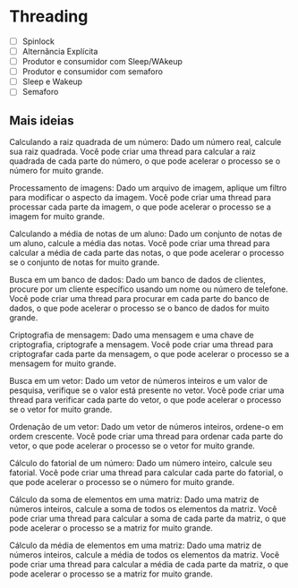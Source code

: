 # Threading

- [ ] Spinlock
- [ ] Alternância Explícita
- [ ] Produtor e consumidor com Sleep/WAkeup
- [ ] Produtor e consumidor com semaforo
- [ ] Sleep e Wakeup
- [ ] Semaforo

## Mais ideias

Calculando a raiz quadrada de um número: Dado um número real, calcule sua raiz quadrada. Você pode criar uma thread para calcular a raiz quadrada de cada parte do número, o que pode acelerar o processo se o número for muito grande.

Processamento de imagens: Dado um arquivo de imagem, aplique um filtro para modificar o aspecto da imagem. Você pode criar uma thread para processar cada parte da imagem, o que pode acelerar o processo se a imagem for muito grande.

Calculando a média de notas de um aluno: Dado um conjunto de notas de um aluno, calcule a média das notas. Você pode criar uma thread para calcular a média de cada parte das notas, o que pode acelerar o processo se o conjunto de notas for muito grande.

Busca em um banco de dados: Dado um banco de dados de clientes, procure por um cliente específico usando um nome ou número de telefone. Você pode criar uma thread para procurar em cada parte do banco de dados, o que pode acelerar o processo se o banco de dados for muito grande.

Criptografia de mensagem: Dado uma mensagem e uma chave de criptografia, criptografe a mensagem. Você pode criar uma thread para criptografar cada parte da mensagem, o que pode acelerar o processo se a mensagem for muito grande.

Busca em um vetor: Dado um vetor de números inteiros e um valor de pesquisa, verifique se o valor está presente no vetor. Você pode criar uma thread para verificar cada parte do vetor, o que pode acelerar o processo se o vetor for muito grande.

Ordenação de um vetor: Dado um vetor de números inteiros, ordene-o em ordem crescente. Você pode criar uma thread para ordenar cada parte do vetor, o que pode acelerar o processo se o vetor for muito grande.

Cálculo do fatorial de um número: Dado um número inteiro, calcule seu fatorial. Você pode criar uma thread para calcular cada parte do fatorial, o que pode acelerar o processo se o número for muito grande.

Cálculo da soma de elementos em uma matriz: Dado uma matriz de números inteiros, calcule a soma de todos os elementos da matriz. Você pode criar uma thread para calcular a soma de cada parte da matriz, o que pode acelerar o processo se a matriz for muito grande.

Cálculo da média de elementos em uma matriz: Dado uma matriz de números inteiros, calcule a média de todos os elementos da matriz. Você pode criar uma thread para calcular a média de cada parte da matriz, o que pode acelerar o processo se a matriz for muito grande.

